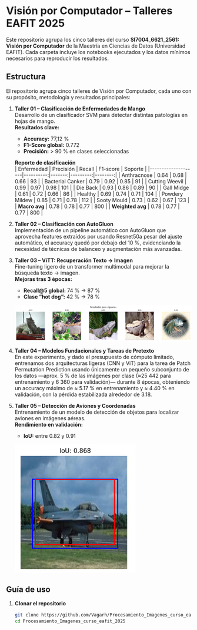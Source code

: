 # Visión por Computador – Talleres EAFIT 2025

Este repositorio agrupa los cinco talleres del curso **SI7004_6621_2561: Visión por Computador** de la Maestría en Ciencias de Datos (Universidad EAFIT). Cada carpeta incluye los notebooks ejecutados y los datos mínimos necesarios para reproducir los resultados.

## Estructura

El repositorio agrupa cinco talleres de Visión por Computador, cada uno con su propósito, metodología y resultados principales:

1. **Taller 01 – Clasificación de Enfermedades de Mango**  
   Desarrollo de un clasificador SVM para detectar distintas patologías en hojas de mango.  
   **Resultados clave:**
   - **Accuracy:** 77,12 %  
   - **F1-Score global:** 0.772  
   - **Precisión:** > 90 % en clases seleccionadas  

   **Reporte de clasificación**  
   | Enfermedad         | Precisión | Recall | F1-score | Soporte |
   |--------------------|----------:|-------:|---------:|--------:|
   | Anthracnose        |      0.64  |  0.68  |   0.66   |      93 |
   | Bacterial Canker   |      0.79  |  0.92  |   0.85   |      91 |
   | Cutting Weevil     |      0.99  |  0.97  |   0.98   |     101 |
   | Die Back           |      0.93  |  0.86  |   0.89   |      90 |
   | Gall Midge         |      0.61  |  0.72  |   0.66   |      86 |
   | Healthy            |      0.69  |  0.74  |   0.71   |     104 |
   | Powdery Mildew     |      0.85  |  0.71  |   0.78   |     112 |
   | Sooty Mould        |      0.73  |  0.62  |   0.67   |     123 |
   | **Macro avg**      |      0.78  |  0.78  |   0.77   |     800 |
   | **Weighted avg**   |      0.78  |  0.77  |   0.77   |     800 |

2. **Taller 02 – Clasificación con AutoGluon**  
   Implementación de un pipeline automático con AutoGluon que aprovecha features extraídos por usando Resnet50a pesar del ajuste automático, el accuracy quedó por debajo del 10 %, evidenciando la necesidad de técnicas de balanceo y augmentación más avanzadas.

3. **Taller 03 – ViTT: Recuperación Texto → Imagen**  
   Fine-tuning ligero de un transformer multimodal para mejorar la búsqueda texto → imagen.  
   **Mejoras tras 3 épocas:**
   - **Recall@5 global:** 74 % → 87 %  
   - **Clase “hot dog”:** 42 % → 78 %  

   ![Ejemplo Taller 03](https://github.com/Vagarh/Procesamiento_Imagenes_curso_eafit_2025/blob/18657a98c0e7bdf23d499cb8ae6d3b0b8feac0b9/Imagenes/Taller_03.png)

4. **Taller 04 – Modelos Fundacionales y Tareas de Pretexto**  
   En este experimento, y dado el presupuesto de cómputo limitado, entrenamos dos arquitecturas ligeras (CNN y ViT) para la tarea de Patch Permutation Prediction usando únicamente un pequeño subconjunto de los datos —aprox. 5 % de las imágenes por clase (≈25 442 para entrenamiento y 6 360 para validación)— durante 8 épocas, obteniendo un accuracy máximo de ≈ 5.17 % en entrenamiento y ≈ 4.40 % en validación, con la pérdida estabilizada alrededor de 3.18.

5. **Taller 05 – Detección de Aviones y Coordenadas**  
   Entrenamiento de un modelo de detección de objetos para localizar aviones en imágenes aéreas.  
   **Rendimiento en validación:**
   - **IoU:** entre 0.82 y 0.91  

   ![Ejemplo Taller 05](https://github.com/Vagarh/Procesamiento_Imagenes_curso_eafit_2025/blob/18657a98c0e7bdf23d499cb8ae6d3b0b8feac0b9/Imagenes/Taller_5.png)

## Guía de uso

1. **Clonar el repositorio**  
   ```bash
   git clone https://github.com/Vagarh/Procesamiento_Imagenes_curso_eafit_2025.git
   cd Procesamiento_Imagenes_curso_eafit_2025
